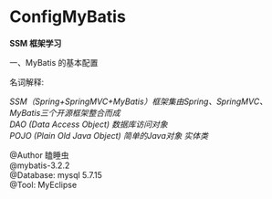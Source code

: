 # ConfigMyBatis

**SSM 框架学习**

一、MyBatis 的基本配置

名词解释:

*SSM（Spring+SpringMVC+MyBatis）框架集由Spring、SpringMVC、MyBatis三个开源框架整合而成*   
*DAO (Data Access Object) 数据库访问对象*    
*POJO (Plain Old Java Object) 简单的Java对象 实体类*	   



@Author 瞌睡虫   
@mybatis-3.2.2   
@Database: mysql 5.7.15   
@Tool: MyEclipse
